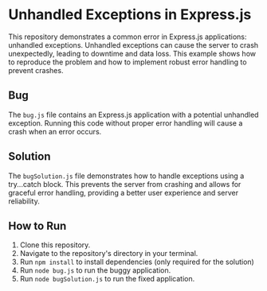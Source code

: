 # Unhandled Exceptions in Express.js

This repository demonstrates a common error in Express.js applications: unhandled exceptions.  Unhandled exceptions can cause the server to crash unexpectedly, leading to downtime and data loss.  This example shows how to reproduce the problem and how to implement robust error handling to prevent crashes.

## Bug

The `bug.js` file contains an Express.js application with a potential unhandled exception.  Running this code without proper error handling will cause a crash when an error occurs.

## Solution

The `bugSolution.js` file demonstrates how to handle exceptions using a try...catch block. This prevents the server from crashing and allows for graceful error handling, providing a better user experience and server reliability.

## How to Run

1. Clone this repository.
2. Navigate to the repository's directory in your terminal.
3. Run `npm install` to install dependencies (only required for the solution)
4. Run `node bug.js` to run the buggy application.
5. Run `node bugSolution.js` to run the fixed application.